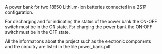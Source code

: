 A power bank for two 18650 Lithium-Ion batteries connected in a 2S1P configuration.

For discharging and for indicating the status of the power bank the ON-OFF switch must be in the ON state. For charging the power bank the ON-OFF switch must be in the OFF state.

All the informations about the project such as the electronic components and the circuitry are listed in the file power_bank.pdf.
